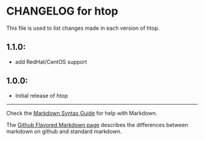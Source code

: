 # CHANGELOG for htop

This file is used to list changes made in each version of htop.

## 1.1.0:

* add RedHat/CentOS support

## 1.0.0:

* Initial release of htop

- - -
Check the [Markdown Syntax Guide](http://daringfireball.net/projects/markdown/syntax) for help with Markdown.

The [Github Flavored Markdown page](http://github.github.com/github-flavored-markdown/) describes the differences between markdown on github and standard markdown.

